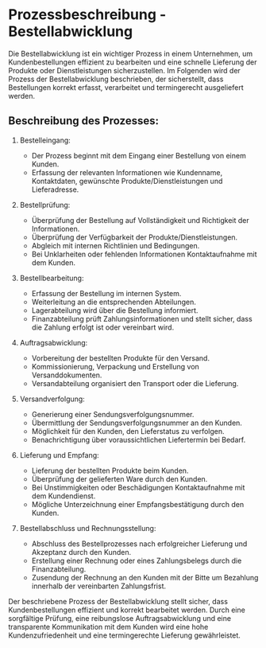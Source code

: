 # Prozessbeschreibung - Bestellabwicklung

Die Bestellabwicklung ist ein wichtiger Prozess in einem Unternehmen, um Kundenbestellungen effizient zu bearbeiten und eine schnelle Lieferung der Produkte oder Dienstleistungen sicherzustellen. Im Folgenden wird der Prozess der Bestellabwicklung beschrieben, der sicherstellt, dass Bestellungen korrekt erfasst, verarbeitet und termingerecht ausgeliefert werden.

## Beschreibung des Prozesses:

1. Bestelleingang:
   - Der Prozess beginnt mit dem Eingang einer Bestellung von einem Kunden.
   - Erfassung der relevanten Informationen wie Kundenname, Kontaktdaten, gewünschte Produkte/Dienstleistungen und Lieferadresse.

2. Bestellprüfung:
   - Überprüfung der Bestellung auf Vollständigkeit und Richtigkeit der Informationen.
   - Überprüfung der Verfügbarkeit der Produkte/Dienstleistungen.
   - Abgleich mit internen Richtlinien und Bedingungen.
   - Bei Unklarheiten oder fehlenden Informationen Kontaktaufnahme mit dem Kunden.

3. Bestellbearbeitung:
   - Erfassung der Bestellung im internen System.
   - Weiterleitung an die entsprechenden Abteilungen.
   - Lagerabteilung wird über die Bestellung informiert.
   - Finanzabteilung prüft Zahlungsinformationen und stellt sicher, dass die Zahlung erfolgt ist oder vereinbart wird.

4. Auftragsabwicklung:
   - Vorbereitung der bestellten Produkte für den Versand.
   - Kommissionierung, Verpackung und Erstellung von Versanddokumenten.
   - Versandabteilung organisiert den Transport oder die Lieferung.

5. Versandverfolgung:
   - Generierung einer Sendungsverfolgungsnummer.
   - Übermittlung der Sendungsverfolgungsnummer an den Kunden.
   - Möglichkeit für den Kunden, den Lieferstatus zu verfolgen.
   - Benachrichtigung über voraussichtlichen Liefertermin bei Bedarf.

6. Lieferung und Empfang:
   - Lieferung der bestellten Produkte beim Kunden.
   - Überprüfung der gelieferten Ware durch den Kunden.
   - Bei Unstimmigkeiten oder Beschädigungen Kontaktaufnahme mit dem Kundendienst.
   - Mögliche Unterzeichnung einer Empfangsbestätigung durch den Kunden.

7. Bestellabschluss und Rechnungsstellung:
   - Abschluss des Bestellprozesses nach erfolgreicher Lieferung und Akzeptanz durch den Kunden.
   - Erstellung einer Rechnung oder eines Zahlungsbelegs durch die Finanzabteilung.
   - Zusendung der Rechnung an den Kunden mit der Bitte um Bezahlung innerhalb der vereinbarten Zahlungsfrist.

Der beschriebene Prozess der Bestellabwicklung stellt sicher, dass Kundenbestellungen effizient und korrekt bearbeitet werden. Durch eine sorgfältige Prüfung, eine reibungslose Auftragsabwicklung und eine transparente Kommunikation mit dem Kunden wird eine hohe Kundenzufriedenheit und eine termingerechte Lieferung gewährleistet.

